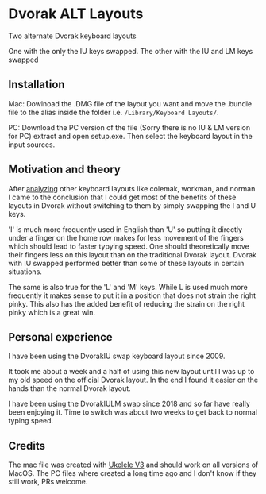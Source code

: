 # Dvorak ALT Layouts
Two alternate Dvorak keyboard layouts

One with the only the IU keys swapped.
The other with the IU and LM keys swapped

## Installation
Mac:
Dowlnoad the .DMG file of the layout you want and move the .bundle file to the alias inside the folder i.e. `/Library/Keyboard Layouts/`.

PC:
Download the PC version of the file (Sorry there is no IU & LM version for PC) extract and open setup.exe. Then select the keyboard layout in the input sources.

## Motivation and theory
After [analyzing](http://patorjk.com/keyboard-layout-analyzer/) other keyboard layouts like colemak, workman, and norman I came to the conclusion that I could get most of the benefits of these layouts in Dvorak without switching to them by simply swapping the I and U keys.

'I' is much more frequently used in English than 'U' so putting it directly under a finger on the home row makes for less movement of the fingers which should lead to faster typying speed. One should theoretically move their fingers less on this layout than on the traditional Dvorak layout. Dvorak with IU swapped performed better than some of these layouts in certain situations.

The same is also true for the 'L' and 'M' keys. While L is used much more frequently it makes sense to put it in a position that does not strain the right pinky. This also has the added benefit of reducing the strain on the right pinky which is a great win.

## Personal experience
I have been using the DvorakIU swap keyboard layout since 2009.

It took me about a week and a half of using this new layout until I was up to my old speed on the official Dvorak layout. In the end I found it easier on the hands than the normal Dvorak layout.

I have been using the DvorakIULM swap since 2018 and so far have really been enjoying it. Time to switch was about two weeks to get back to normal typing speed.

## Credits
The mac file was created with [Ukelele V3](https://scripts.sil.org/ukelele) and should work on all versions of MacOS. The PC files where created a long time ago and I don't know if they still work, PRs welcome.
